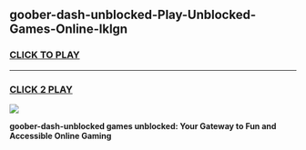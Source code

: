 
## goober-dash-unblocked-Play-Unblocked-Games-Online-lklgn
<h3>
<a href="https://premium76.site?title=goober-dash-unblocked&ref=25A">CLICK TO PLAY</a></h3>
<hr>

<h3>
<a href="https://premium76.site?title=goober-dash-unblocked&ref=25A">CLICK 2 PLAY</a>
  
</h3>

<a href="https://premium76.site?title=goober-dash-unblocked&ref=25A"><img src="https://clearcache.store/games.png"></a>


**goober-dash-unblocked games unblocked: Your Gateway to Fun and Accessible Online Gaming**
